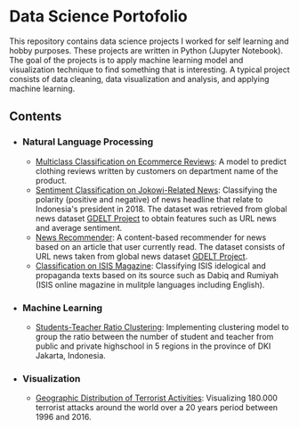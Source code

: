 # Data Science Portofolio

This repository contains data science projects I worked for self learning and hobby purposes. These projects are written in Python (Jupyter Notebook). The goal of the projects is to apply machine learning model and visualization technique to find something that is interesting. A typical project consists of data cleaning, data visualization and analysis, and applying machine learning.

## Contents
<ul>
  <li><h3>Natural Language Processing</h3>
    <ul>
      <li>
        <a href='https://github.com/amnibrahim/Machine-  Learning/blob/master/Multiclass%20Text%20Classification%20on%20Ecommerce%20Reviews.ipynb'>Multiclass Classification on Ecommerce Reviews</a>: A model to predict clothing reviews written by customers on department name of the product.
      </li>
      <li>
        <a href="https://github.com/amnibrahim/Machine-Learning/blob/master/SentimentClassification%20on%20Jokowi%20News.ipynb">Sentiment Classification on Jokowi-Related News</a>: Classifying the polarity (positive and negative) of news headline that relate to Indonesia's president in 2018. The dataset was retrieved from global news dataset <a href="https://www.gdeltproject.org/">GDELT Project<a/> to obtain features such as URL news and average sentiment.
      </li>
      <li>
        <a href="https://github.com/amnibrahim/Machine-Learning/blob/master/News%20Recommender.ipynb">News Recommender</a>: A content-based recommender for news based on an article that user currently read. The dataset consists of URL news taken from global news dataset <a href="https://www.gdeltproject.org/">GDELT Project<a/>.
      </li>
      <li>
        <a href="https://github.com/amnibrahim/Machine-Learning/blob/master/Classification%20on%20ISIS%20Magazine.ipynb">Classification on ISIS Magazine</a>: Classifying ISIS idelogical and propaganda texts based on its source such as Dabiq and Rumiyah (ISIS online magazine in mulitple languages including English).
      </li>
    </ul>
  </li>
  <li><h3>Machine Learning</h3>
    <ul>
      <li>
        <a href="https://github.com/amnibrahim/Machine-Learning/blob/master/Students-Teacher%20Ratio%20Clustering.ipynb">Students-Teacher Ratio Clustering</a>: Implementing clustering model to group the ratio between the number of student and teacher from public and private highschool in 5 regions in the province of DKI Jakarta, Indonesia.
      </li> 
    </ul>
  </li>
  <li><h3>Visualization</h3>
    <ul>
      <li>
        <a href="https://github.com/amnibrahim/Machine-Learning/blob/master/Geographic%20Distribution%20of%20Terrorist%20Activities.ipynb">Geographic Distribution of Terrorist Activities</a>: Visualizing 180.000 terrorist attacks around the world over a 20 years period between 1996 and 2016.
      </li> 
    </ul>
  </li>
</ul>

   
